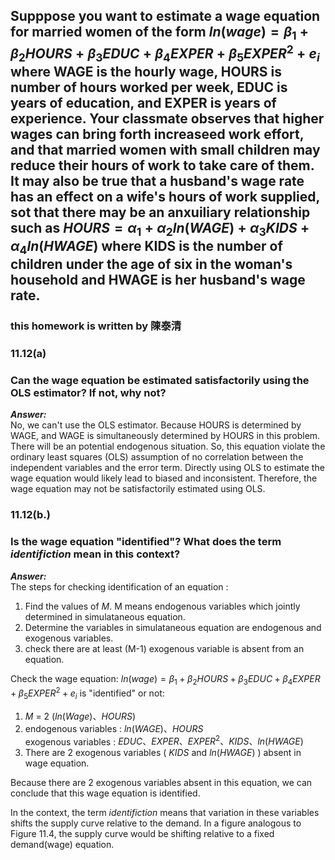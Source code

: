 ## Supppose you want to estimate a wage equation for married women of the form $ln(wage) = \beta_1+\beta_2HOURS+\beta_3EDUC+\beta_4EXPER+\beta_5EXPER^2+e_i$ where WAGE is the hourly wage, HOURS is number of hours worked per week, EDUC is years of education, and EXPER is years of experience. Your classmate observes that higher wages can bring forth increaseed work effort, and that married women with small children may reduce their hours of work to take care of them. It may also be true that a husband's wage rate has an effect on a wife's hours of work supplied, sot that there may be an anxuiliary relationship such as $HOURS = \alpha_1+\alpha_2ln(WAGE)+\alpha_3KIDS+\alpha_4ln(HWAGE)$ where KIDS is the number of children under the age of six in the woman's household and HWAGE is her husband's wage rate.
### this homework is written by 陳泰清
### 11.12(a)
### Can the wage equation be estimated satisfactorily using the OLS estimator? If not, why not?

***Answer:***  
No, we can't use the OLS estimator. Because HOURS is determined by WAGE, and WAGE is simultaneously determined by HOURS in this problem. There will be an potential endogenous situation. So, this equation violate the ordinary least squares (OLS) assumption of no correlation between the independent variables and the error term.  Directly using OLS to estimate the wage equation would likely lead to biased and inconsistent. Therefore, the wage equation may not be satisfactorily estimated using OLS.

### 11.12(b.)
### Is the wage equation "identified"? What does the term $identifiction$ mean in this context?

***Answer:***  
The steps for checking identification of an equation : 
1. Find the values of $M$. M means endogenous variables which jointly determined in simulataneous equation. 
2. Determine the variables in simulataneous equation are endogenous and exogenous variables. 
3. check there are at least (M-1) exogenous variable is absent from an equation.  

Check the wage equation: $ln(wage) = \beta_1+\beta_2HOURS+\beta_3EDUC+\beta_4EXPER+\beta_5EXPER^2+e_i$ is "identified"  or not:  
1. $M$ = 2 ($ln(Wage)、HOURS$)   
2. endogenous variables : $ln(WAGE)、HOURS$  
       exogenous variables : $EDUC、EXPER、EXPER^2、KIDS、ln(HWAGE)$  
3. There are 2 exogenous variables ( $KIDS$ and $ln(HWAGE)$ ) absent in wage equation.  

Because there are 2 exogenous variables absent in this equation, we can conclude that this wage equation is identified.

In the context, the term $identifiction$ means that variation in these variables shifts the supply curve relative to the demand. In a figure analogous to Figure 11.4, the supply curve would be shifting relative to a fixed demand(wage) equation.

